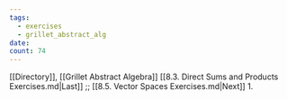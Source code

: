 ```yaml
---
tags:
  - exercises
  - grillet_abstract_alg
date:
count: 74
---
```

[[Directory]], [[Grillet Abstract Algebra]]
[[8.3. Direct Sums and Products Exercises.md|Last]] ;; [[8.5. Vector Spaces Exercises.md|Next]]
1. 